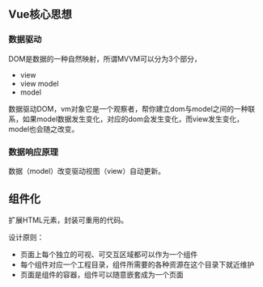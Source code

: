 ## Vue核心思想

### 数据驱动

DOM是数据的一种自然映射，所谓MVVM可以分为3个部分，

- view
- view model
- model

数据驱动DOM，vm对象它是一个观察者，帮你建立dom与model之间的一种联系，如果model数据发生变化，对应的dom会发生变化，而view发生变化，model也会随之改变。



### 数据响应原理

数据（model）改变驱动视图（view）自动更新。



## 组件化

扩展HTML元素，封装可重用的代码。

设计原则：

- 页面上每个独立的可视、可交互区域都可以作为一个组件
- 每个组件对应一个工程目录，组件所需要的各种资源在这个目录下就近维护
- 页面是组件的容器，组件可以随意嵌套成为一个页面